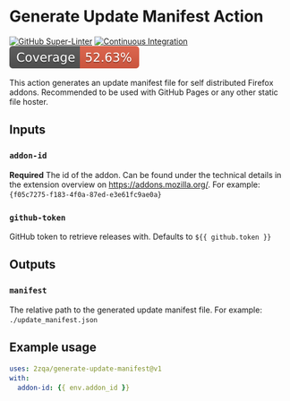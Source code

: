 # Generate Update Manifest Action

[![GitHub Super-Linter](https://github.com/2zqa/generate-update-manifest/actions/workflows/linter.yml/badge.svg)](https://github.com/super-linter/super-linter)
[![Continuous Integration](https://github.com/2zqa/generate-update-manifest/actions/workflows/ci.yml/badge.svg)](https://github.com/2zqa/generate-update-manifest/actions/workflows/ci.yml)
![Code Coverage](./badges/coverage.svg)

This action generates an update manifest file for self distributed Firefox addons. Recommended to be used with GitHub Pages or any other static file hoster.

## Inputs

### `addon-id`

**Required** The id of the addon. Can be found under the technical details in the extension overview on https://addons.mozilla.org/. For example: `{f05c7275-f183-4f0a-87ed-e3e61fc9ae0a}`

### `github-token`

GitHub token to retrieve releases with. Defaults to `${{ github.token }}`

## Outputs

### `manifest`

The relative path to the generated update manifest file. For example: `./update_manifest.json`

## Example usage

```yaml
uses: 2zqa/generate-update-manifest@v1
with:
  addon-id: {{ env.addon_id }}
```
